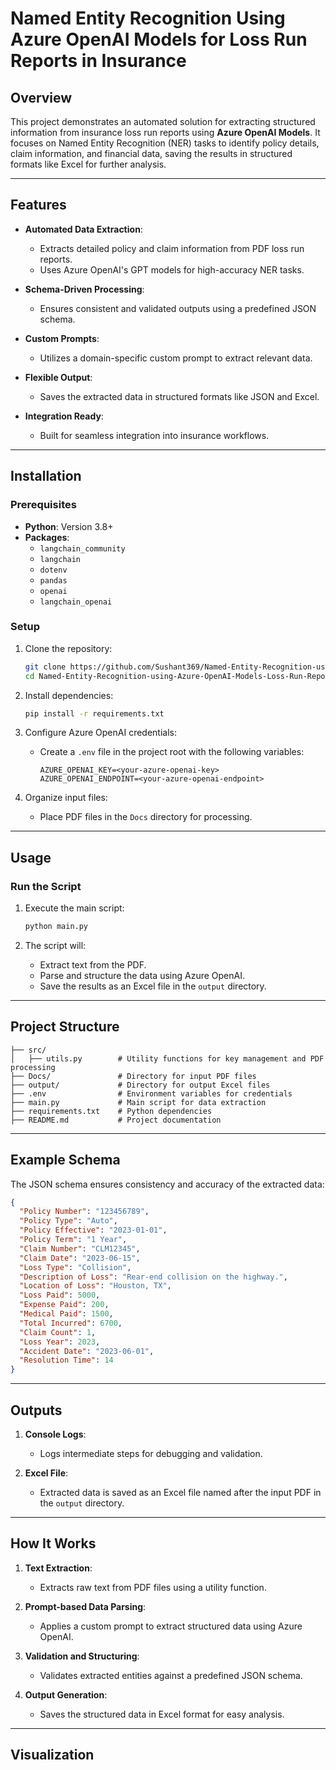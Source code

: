 # Named Entity Recognition Using Azure OpenAI Models for Loss Run Reports in Insurance

## Overview

This project demonstrates an automated solution for extracting structured information from insurance loss run reports using **Azure OpenAI Models**. It focuses on Named Entity Recognition (NER) tasks to identify policy details, claim information, and financial data, saving the results in structured formats like Excel for further analysis.

---

## Features

- **Automated Data Extraction**:
  - Extracts detailed policy and claim information from PDF loss run reports.
  - Uses Azure OpenAI's GPT models for high-accuracy NER tasks.

- **Schema-Driven Processing**:
  - Ensures consistent and validated outputs using a predefined JSON schema.

- **Custom Prompts**:
  - Utilizes a domain-specific custom prompt to extract relevant data.

- **Flexible Output**:
  - Saves the extracted data in structured formats like JSON and Excel.

- **Integration Ready**:
  - Built for seamless integration into insurance workflows.

---

## Installation

### Prerequisites

- **Python**: Version 3.8+
- **Packages**:
  - `langchain_community`
  - `langchain`
  - `dotenv`
  - `pandas`
  - `openai`
  - `langchain_openai`

### Setup

1. Clone the repository:
   ```bash
   git clone https://github.com/Sushant369/Named-Entity-Recognition-using-Azure-OpenAI-Models-Loss-Run-Reports-Insurance.git
   cd Named-Entity-Recognition-using-Azure-OpenAI-Models-Loss-Run-Reports-Insurance
   ```

2. Install dependencies:
   ```bash
   pip install -r requirements.txt
   ```

3. Configure Azure OpenAI credentials:
   - Create a `.env` file in the project root with the following variables:
     ```env
     AZURE_OPENAI_KEY=<your-azure-openai-key>
     AZURE_OPENAI_ENDPOINT=<your-azure-openai-endpoint>
     ```

4. Organize input files:
   - Place PDF files in the `Docs` directory for processing.

---

## Usage

### Run the Script

1. Execute the main script:
   ```bash
   python main.py
   ```

2. The script will:
   - Extract text from the PDF.
   - Parse and structure the data using Azure OpenAI.
   - Save the results as an Excel file in the `output` directory.

---

## Project Structure

```
├── src/
│   ├── utils.py        # Utility functions for key management and PDF processing
├── Docs/               # Directory for input PDF files
├── output/             # Directory for output Excel files
├── .env                # Environment variables for credentials
├── main.py             # Main script for data extraction
├── requirements.txt    # Python dependencies
├── README.md           # Project documentation
```

---

## Example Schema

The JSON schema ensures consistency and accuracy of the extracted data:

```json
{
  "Policy Number": "123456789",
  "Policy Type": "Auto",
  "Policy Effective": "2023-01-01",
  "Policy Term": "1 Year",
  "Claim Number": "CLM12345",
  "Claim Date": "2023-06-15",
  "Loss Type": "Collision",
  "Description of Loss": "Rear-end collision on the highway.",
  "Location of Loss": "Houston, TX",
  "Loss Paid": 5000,
  "Expense Paid": 200,
  "Medical Paid": 1500,
  "Total Incurred": 6700,
  "Claim Count": 1,
  "Loss Year": 2023,
  "Accident Date": "2023-06-01",
  "Resolution Time": 14
}
```

---

## Outputs

1. **Console Logs**:
   - Logs intermediate steps for debugging and validation.

2. **Excel File**:
   - Extracted data is saved as an Excel file named after the input PDF in the `output` directory.

---

## How It Works

1. **Text Extraction**:
   - Extracts raw text from PDF files using a utility function.

2. **Prompt-based Data Parsing**:
   - Applies a custom prompt to extract structured data using Azure OpenAI.

3. **Validation and Structuring**:
   - Validates extracted entities against a predefined JSON schema.

4. **Output Generation**:
   - Saves the structured data in Excel format for easy analysis.

---

## Visualization

